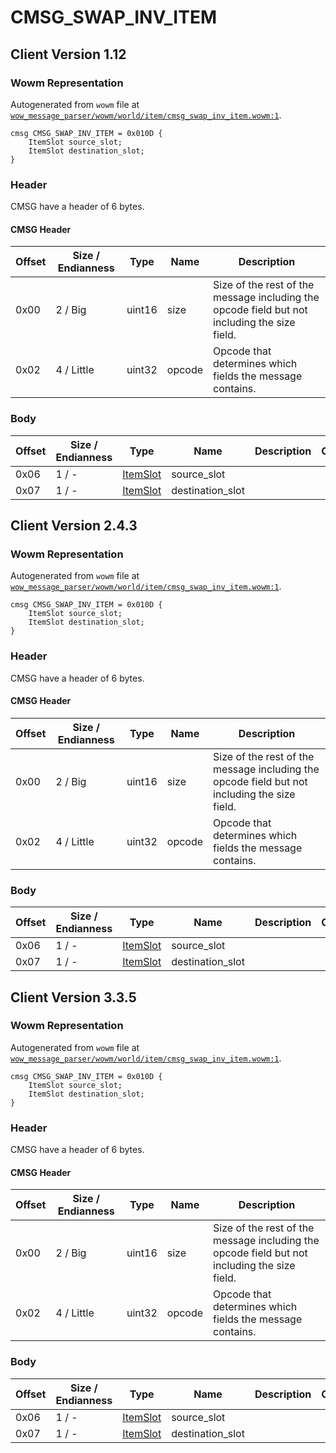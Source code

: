 # CMSG_SWAP_INV_ITEM

## Client Version 1.12

### Wowm Representation

Autogenerated from `wowm` file at [`wow_message_parser/wowm/world/item/cmsg_swap_inv_item.wowm:1`](https://github.com/gtker/wow_messages/tree/main/wow_message_parser/wowm/world/item/cmsg_swap_inv_item.wowm#L1).
```rust,ignore
cmsg CMSG_SWAP_INV_ITEM = 0x010D {
    ItemSlot source_slot;
    ItemSlot destination_slot;
}
```
### Header

CMSG have a header of 6 bytes.

#### CMSG Header

| Offset | Size / Endianness | Type   | Name   | Description |
| ------ | ----------------- | ------ | ------ | ----------- |
| 0x00   | 2 / Big           | uint16 | size   | Size of the rest of the message including the opcode field but not including the size field.|
| 0x02   | 4 / Little        | uint32 | opcode | Opcode that determines which fields the message contains.|

### Body

| Offset | Size / Endianness | Type | Name | Description | Comment |
| ------ | ----------------- | ---- | ---- | ----------- | ------- |
| 0x06 | 1 / - | [ItemSlot](itemslot.md) | source_slot |  |  |
| 0x07 | 1 / - | [ItemSlot](itemslot.md) | destination_slot |  |  |

## Client Version 2.4.3

### Wowm Representation

Autogenerated from `wowm` file at [`wow_message_parser/wowm/world/item/cmsg_swap_inv_item.wowm:1`](https://github.com/gtker/wow_messages/tree/main/wow_message_parser/wowm/world/item/cmsg_swap_inv_item.wowm#L1).
```rust,ignore
cmsg CMSG_SWAP_INV_ITEM = 0x010D {
    ItemSlot source_slot;
    ItemSlot destination_slot;
}
```
### Header

CMSG have a header of 6 bytes.

#### CMSG Header

| Offset | Size / Endianness | Type   | Name   | Description |
| ------ | ----------------- | ------ | ------ | ----------- |
| 0x00   | 2 / Big           | uint16 | size   | Size of the rest of the message including the opcode field but not including the size field.|
| 0x02   | 4 / Little        | uint32 | opcode | Opcode that determines which fields the message contains.|

### Body

| Offset | Size / Endianness | Type | Name | Description | Comment |
| ------ | ----------------- | ---- | ---- | ----------- | ------- |
| 0x06 | 1 / - | [ItemSlot](itemslot.md) | source_slot |  |  |
| 0x07 | 1 / - | [ItemSlot](itemslot.md) | destination_slot |  |  |

## Client Version 3.3.5

### Wowm Representation

Autogenerated from `wowm` file at [`wow_message_parser/wowm/world/item/cmsg_swap_inv_item.wowm:1`](https://github.com/gtker/wow_messages/tree/main/wow_message_parser/wowm/world/item/cmsg_swap_inv_item.wowm#L1).
```rust,ignore
cmsg CMSG_SWAP_INV_ITEM = 0x010D {
    ItemSlot source_slot;
    ItemSlot destination_slot;
}
```
### Header

CMSG have a header of 6 bytes.

#### CMSG Header

| Offset | Size / Endianness | Type   | Name   | Description |
| ------ | ----------------- | ------ | ------ | ----------- |
| 0x00   | 2 / Big           | uint16 | size   | Size of the rest of the message including the opcode field but not including the size field.|
| 0x02   | 4 / Little        | uint32 | opcode | Opcode that determines which fields the message contains.|

### Body

| Offset | Size / Endianness | Type | Name | Description | Comment |
| ------ | ----------------- | ---- | ---- | ----------- | ------- |
| 0x06 | 1 / - | [ItemSlot](itemslot.md) | source_slot |  |  |
| 0x07 | 1 / - | [ItemSlot](itemslot.md) | destination_slot |  |  |

